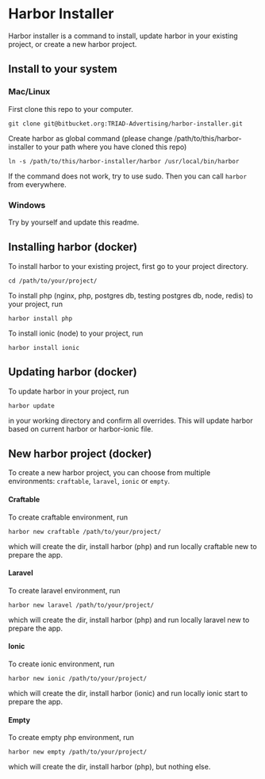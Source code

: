 # Harbor Installer #

Harbor installer is a command to install, update harbor in your existing project, or create a new harbor project.

## Install to your system ##

### Mac/Linux ###

First clone this repo to your computer.

`git clone git@bitbucket.org:TRIAD-Advertising/harbor-installer.git`

Create harbor as global command (please change /path/to/this/harbor-installer to your path where you have cloned this repo)

`ln -s /path/to/this/harbor-installer/harbor /usr/local/bin/harbor`

If the command does not work, try to use sudo. Then you can call `harbor` from everywhere.

### Windows ###

Try by yourself and update this readme.

## Installing harbor (docker) ##

To install harbor to your existing project, first go to your project directory.

`cd /path/to/your/project/`

To install php (nginx, php, postgres db, testing postgres db, node, redis) to your project, run

`harbor install php`

To install ionic (node) to your project, run

`harbor install ionic`

## Updating harbor (docker) ##

To update harbor in your project, run 

`harbor update`

in your working directory and confirm all overrides. This will update harbor based on current harbor or harbor-ionic file.

## New harbor project (docker) ##

To create a new harbor project, you can choose from multiple environments: `craftable`, `laravel`, `ionic` or `empty`.

#### Craftable ####

To create craftable environment, run 

`harbor new craftable /path/to/your/project/`

which will create the dir, install harbor (php) and run locally craftable new to prepare the app.

#### Laravel ####

To create laravel environment, run 

`harbor new laravel /path/to/your/project/`

which will create the dir, install harbor (php) and run locally laravel new to prepare the app.

#### Ionic ####

To create ionic environment, run 

`harbor new ionic /path/to/your/project/`

which will create the dir, install harbor (ionic) and run locally ionic start to prepare the app.

#### Empty ####

To create empty php environment, run 

`harbor new empty /path/to/your/project/`

which will create the dir, install harbor (php), but nothing else.